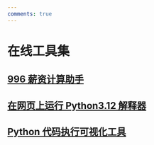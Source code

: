 ```yaml
---
comments: true
---
```

# 在线工具集

## [996 薪资计算助手](996-Salary-Calculator/index.html)
## [在网页上运行 Python3.12 解释器](py312run/console.html)
## [Python 代码执行可视化工具](python-tutor/index.html)